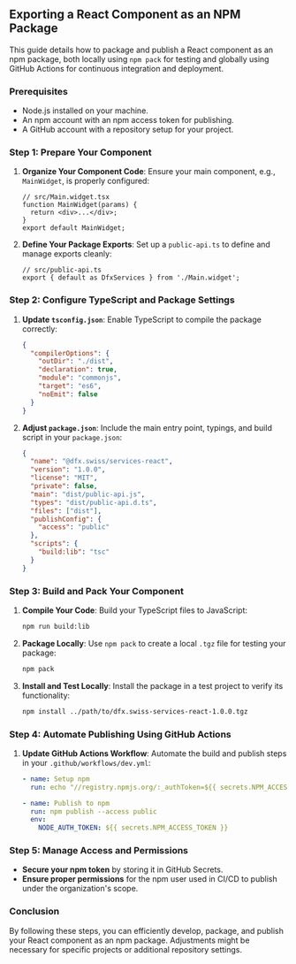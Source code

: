 ## Exporting a React Component as an NPM Package

This guide details how to package and publish a React component as an npm package, both locally using `npm pack` for testing and globally using GitHub Actions for continuous integration and deployment.

### Prerequisites

- Node.js installed on your machine.
- An npm account with an npm access token for publishing.
- A GitHub account with a repository setup for your project.

### Step 1: Prepare Your Component

1. **Organize Your Component Code**:
   Ensure your main component, e.g., `MainWidget`, is properly configured:

   ```tsx
   // src/Main.widget.tsx
   function MainWidget(params) {
     return <div>...</div>;
   }
   export default MainWidget;
   ```

2. **Define Your Package Exports**:
   Set up a `public-api.ts` to define and manage exports cleanly:
   ```tsx
   // src/public-api.ts
   export { default as DfxServices } from './Main.widget';
   ```

### Step 2: Configure TypeScript and Package Settings

1. **Update `tsconfig.json`**:
   Enable TypeScript to compile the package correctly:

   ```json
   {
     "compilerOptions": {
       "outDir": "./dist",
       "declaration": true,
       "module": "commonjs",
       "target": "es6",
       "noEmit": false
     }
   }
   ```

2. **Adjust `package.json`**:
   Include the main entry point, typings, and build script in your `package.json`:
   ```json
   {
     "name": "@dfx.swiss/services-react",
     "version": "1.0.0",
     "license": "MIT",
     "private": false,
     "main": "dist/public-api.js",
     "types": "dist/public-api.d.ts",
     "files": ["dist"],
     "publishConfig": {
       "access": "public"
     },
     "scripts": {
       "build:lib": "tsc"
     }
   }
   ```

### Step 3: Build and Pack Your Component

1. **Compile Your Code**:
   Build your TypeScript files to JavaScript:

   ```bash
   npm run build:lib
   ```

2. **Package Locally**:
   Use `npm pack` to create a local `.tgz` file for testing your package:

   ```bash
   npm pack
   ```

3. **Install and Test Locally**:
   Install the package in a test project to verify its functionality:

   ```bash
   npm install ../path/to/dfx.swiss-services-react-1.0.0.tgz
   ```

### Step 4: Automate Publishing Using GitHub Actions

1. **Update GitHub Actions Workflow**:
   Automate the build and publish steps in your `.github/workflows/dev.yml`:

   ```yaml
   - name: Setup npm
     run: echo "//registry.npmjs.org/:_authToken=${{ secrets.NPM_ACCESS_TOKEN }}" > .npmrc

   - name: Publish to npm
     run: npm publish --access public
     env:
       NODE_AUTH_TOKEN: ${{ secrets.NPM_ACCESS_TOKEN }}
   ```

### Step 5: Manage Access and Permissions

- **Secure your npm token** by storing it in GitHub Secrets.
- **Ensure proper permissions** for the npm user used in CI/CD to publish under the organization's scope.

### Conclusion

By following these steps, you can efficiently develop, package, and publish your React component as an npm package. Adjustments might be necessary for specific projects or additional repository settings.
